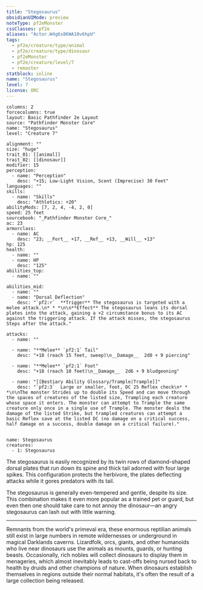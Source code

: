 ```yaml
---
title: "Stegosaurus"
obsidianUIMode: preview
noteType: pf2eMonster
cssClasses: pf2e
aliases: "Actor.W4g6s8KWA10v6hpU" 
tags:
  - pf2e/creature/type/animal
  - pf2e/creature/type/dinosaur
  - pf2eMonster
  - pf2e/creature/level/7
  - remaster
statblock: inline
name: "Stegosaurus"
level: 7
license: ORC
---
```


```statblock
columns: 2
forcecolumns: true
layout: Basic Pathfinder 2e Layout
source: "Pathfinder Monster Core"
name: "Stegosaurus"
level: "Creature 7"

alignment: ""
size: "huge"
trait_01: [[animal]]
trait_02: [[dinosaur]]
modifier: 15
perception:
  - name: "Perception"
    desc: "+15; Low-Light Vision, Scent (Imprecise) 30 Feet"
languages: ""
skills:
  - name: "Skills"
    desc: "Athletics: +20"
abilityMods: [7, 2, 4, -4, 2, 0]
speed: 25 feet
sourcebook: "_Pathfinder Monster Core_"
ac: 23
armorclass:
  - name: AC
    desc: "23; __Fort__ +17, __Ref__ +13, __Will__ +13"
hp: 125
health:
  - name: ""
  - name: HP
    desc: "125"
abilities_top:
  - name: ""

abilities_mid:
  - name: ""
  - name: "Dorsal Deflection"
    desc: "`pf2:r`  **Trigger** The stegosaurus is targeted with a melee attack.\n* * *\n\n**Effect** The stegosaurus leans its dorsal plates into the attack, gaining a +2 circumstance bonus to its AC against the triggering attack. If the attack misses, the stegosaurus Steps after the attack."

attacks:
  - name: ""

  - name: "**Melee** `pf2:1` Tail"
    desc: "+18 (reach 15 feet, sweep)\n__Damage__  2d8 + 9 piercing"

  - name: "**Melee** `pf2:1` Foot"
    desc: "+18 (reach 10 feet)\n__Damage__  2d6 + 9 bludgeoning"

  - name: "[[Bestiary Ability Glossary/Trample|Trample]]"
    desc: "`pf2:3`  Large or smaller, foot, DC 25 Reflex check\n* * *\n\nThe monster Strides up to double its Speed and can move through the spaces of creatures of the listed size, Trampling each creature whose space it enters. The monster can attempt to Trample the same creature only once in a single use of Trample. The monster deals the damage of the listed Strike, but trampled creatures can attempt a basic Reflex save at the listed DC (no damage on a critical success, half damage on a success, double damage on a critical failure)."
 
```

```encounter-table
name: Stegosaurus
creatures:
  - 1: Stegosaurus
```



The stegosaurus is easily recognized by its twin rows of diamond-shaped dorsal plates that run down its spine and thick tail adorned with four large spikes. This configuration protects the herbivore, the plates deflecting attacks while it gores predators with its tail.

The stegosaurus is generally even-tempered and gentle, despite its size. This combination makes it even more popular as a trained pet or guard, but even then one should take care to not annoy the dinosaur—an angry stegosaurus can lash out with little warning.

* * *

Remnants from the world's primeval era, these enormous reptilian animals still exist in large numbers in remote wildernesses or underground in magical Darklands caverns. Lizardfolk, orcs, giants, and other humanoids who live near dinosaurs use the animals as mounts, guards, or hunting beasts. Occasionally, rich nobles will collect dinosaurs to display them in menageries, which almost inevitably leads to cast-offs being nursed back to health by druids and other champions of nature. When dinosaurs establish themselves in regions outside their normal habitats, it's often the result of a large collection being released.
